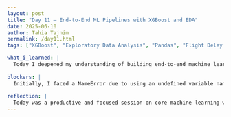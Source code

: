 ```yaml
---
layout: post
title: "Day 11 – End-to-End ML Pipelines with XGBoost and EDA"
date: 2025-06-10
author: Tahia Tajnim
permalink: /day11.html
tags: ["XGBoost", "Exploratory Data Analysis", "Pandas", "Flight Delay Dataset", "Machine Learning", "Python Practice", "CEAMLS Summer AI", "Exam Prep", "Train/Test Split", "Hyperparameter Tuning"]  

what_i_learned: |
  Today I deepened my understanding of building end-to-end machine learning pipelines using Python and XGBoost. I reviewed several educational videos that covered essential concepts like Exploratory Data Analysis (EDA), data cleaning, model training, and evaluation. I learned how EDA helps detect missing values, outliers, and data imbalances before model training. I also studied the importance of splitting data into training and testing sets to avoid overfitting and ensure that the model generalizes well. I reviewed how XGBoost works using sequential decision trees and why it's popular due to speed, accuracy, and built-in regularization. Additionally, I learned about hyperparameter tuning techniques such as grid search and random search to optimize model performance. I played a Kahoot quiz for self-assessment and reviewed key XGBoost hyperparameters like learning_rate, max_depth, and n_estimators. On the coding side, I troubleshooted a NameError in a Google colab where a DataFrame variable was incorrectly referenced as df_encode instead of df or df_encoded. This reinforced the importance of tracking variable names when working with transformed datasets.
  
blockers: |  
  Initially, I faced a NameError due to using an undefined variable name df_encode. After inspecting the code, I realized I should have used df or explicitly defined df_encoded = df.copy() before using it. This helped clarify best practices when creating modified versions of DataFrames during preprocessing.
  
reflection: |
  Today was a productive and focused session on core machine learning workflow topics. Breaking down the tutorial videos and summarizing them not only helped me prepare for my upcoming task but also clarified how EDA and XGBoost fit into real-world data science pipelines. Playing the Kahoot quiz helped reinforce my knowledge in a fun and interactive way. The debugging task reminded me of the importance of clean, consistent variable naming, especially when working in google colab. Overall, I feel more confident in both my practical coding skills and theoretical understanding of machine learning.
---
```



